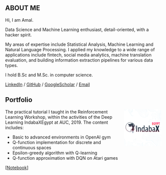 ## ABOUT ME

Hi, I am Amal.

Data Science and Machine Learning enthusiast, detail-oriented, with a hacker spirit. 

My areas of expertise include Statistical Analysis, Machine Learning and Natural Language Processing. I applied my knowledge to a wide range of applications include fintech, social media analytics, machine translation evaluation, and building information extraction pipelines for various data types.

I hold B.Sc  and M.Sc. in computer science.


[LinkedIn](https://www.linkedin.com/in/amalabdelsalam/) / [GitHub](https://github.com/AmalAbdelsalam/) / [GoogleScholar](https://scholar.google.com/citations?user=ajBCGXMAAAAJ&hl=en) / [Email](mailto:am.mahmoud@nu.edu.eg)

<!--- / [Twitter](https://twitter.com/AmalHalaby/) --->


## Portfolio

<img align="right" width="120" height="120" src="res/thumbnails/indabaxegypt_logo.png">
The practical tutorial I taught in the Reinforcement Learning Workshop, within the activities of the Deep Learning IndabaXEgypt at AUC, 2019. The content includes:

* Basic to advanced environments in OpenAI gym 
* Q-function implementation for discrete and continuous spaces 
* Epsilon-greedy algorithm with Q-learning
* Q-function approximation with DQN on Atari games 

[[Notebook](https://github.com/AmalAbdelsalam/IndabaXEgypt-RL-Workshop-2019/blob/main/IndabaXEgypt_ReinforcementLearning_Practical.ipynb)]
